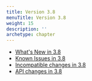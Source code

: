 ```yaml
---
title: Version 3.8
menuTitle: Version 3.8
weight: 15
description: ''
archetype: chapter
---
```

- [What's New in 3.8](whats-new-in-3-8.md)
- [Known Issues in 3.8](known-issues-in-3-8.md)
- [Incompatible changes in 3.8](incompatible-changes-in-3-8.md)
- [API changes in 3.8](api-changes-in-3-8.md)

